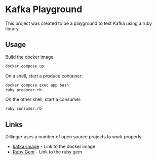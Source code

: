 # Kafka Playground

This project was created to be a playground to test Kafka using a ruby library.


## Usage

Build the docker image.

```bash
docker compose up
```


On a shell, start a produce container:
```bash
docker compose exec app bash
ruby producer.rb
```

On the other shell, start a consumer:

```bash
ruby consumer.rb
```

## Links

Dillinger uses a number of open source projects to work properly:

- [kafka-image](https://hub.docker.com/r/confluentinc/cp-kafka) - Link to the docker image
- [Ruby Gem](https://github.com/karafka/rdkafka-ruby) - Link to the ruby gem